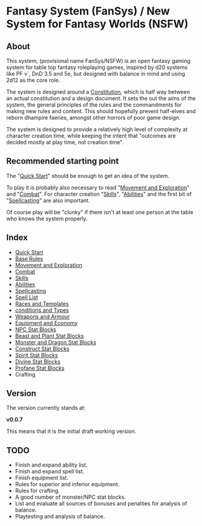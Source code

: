 # Fantasy System (FanSys) / New System for Fantasy Worlds (NSFW)

## About

This system, (provisional name FanSys/NSFW) is an open fantasy gaming system for table top fantasy roleplaying games, inspired by d20 systems like PF v`, DnD 3.5 and 5e, but designed with balance in mind and using 2d12 as the core role.

The system is designed around a [Constitution](constitution.md), which is half way between an actual constitution and a design document. It sets the out the aims of the system, the general principles of the rules and the commandments for making new rules and content. This should hopefully prevent half-elves and reborn dhampire faeries, amongst other horrors of poor game design.

The system is designed to provide a relatively high level of complexity at character creation time, while keeping the intent that "outcomes are decided mostly at play time, not creation time".

## Recommended starting point

The "[Quick Start](01-quick-start.md)" should be enough to get an idea of the system.

To play it is probably also necessary to read "[Movement and Exploration](03-movement-exploration.md)" and "[Combat](04-combat.md)". For character creation "[Skills](05-skills.md)", "[Abilities](06-abilities.md)" and the first bit of "[Spellcasting](07-spells.md)" are also important.

Of course play will be "clunky" if there isn't at least one person at the table who knows the system properly. 

## Index

- [Quick Start](quick-start.md)
- [Base Rules](02-base-rules.md)
- [Movement and Exploration](03-movement-exploration.md)
- [Combat](04-combat.md)
- [Skills](05-skills.md)
- [Abilities](06-abilities.md)
- [Spellcasting](07-spells.md)
- [Spell List](08-spell-list.md)
- [Races and Templates](09-races.md)
- [conditions and Types](10-conditions-types.md)
- [Weapons and Armour](11-weapons-armour.md)
- [Equipment and Economy](12-equipment-economy.md)
- [NPC Stat Blocks](monsters-npcs/humanoids.md)
- [Beast and Plant Stat Blocks](monsters-npcs/beasts-and-plants.md)
- [Monster and Dragon Stat Blocks](monsters-npcs/monsters-and-dragons.md)
- [Construct Stat Blocks](monsters-npcs/constructs.md)
- [Spirit Stat Blocks](monsters-npcs/spirits.md)
- [Divine Stat Blocks](monsters-npcs/divines.md)
- [Profane Stat Blocks](monsters-npcs/profanes.md)
- Crafting

## Version

The version currently stands at:

**v0.0.7**

This means that it is the initial draft working version.

## TODO

- Finish and expand ability list.
- Finish and expand spell list.
- Finish equipment list.
- Rules for superior and inferior equipment.
- Rules for crafting.
- A good number of monster/NPC stat blocks.
- List and evaluate all sources of bonuses and penalties for analysis of balance.
- Playtesting and analysis of balance.

